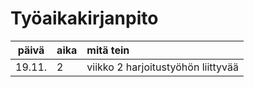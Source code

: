 # Työaikakirjanpito
| päivä | aika | mitä tein |
|:-----:|:-----| :-----|
| 19.11. | 2     | viikko 2 harjoitustyöhön liittyvää |

